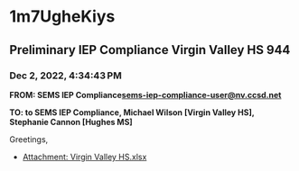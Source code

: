 # 1m7UgheKiys
## Preliminary IEP Compliance Virgin Valley HS 944
### Dec 2, 2022, 4:34:43 PM
**FROM: SEMS IEP Compliance<sems-iep-compliance-user@nv.ccsd.net>**

**TO: to SEMS IEP Compliance, Michael Wilson [Virgin Valley HS], Stephanie Cannon [Hughes MS]**


Greetings, 





* [Attachment: Virgin Valley HS.xlsx](1m7UgheKiys-attachment-1.xlsx)
